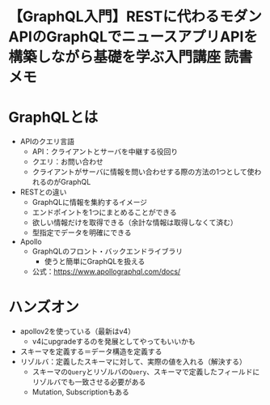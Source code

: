 # 【GraphQL入門】RESTに代わるモダンAPIのGraphQLでニュースアプリAPIを構築しながら基礎を学ぶ入門講座 読書メモ

# GraphQLとは
- APIのクエリ言語
  - API：クライアントとサーバを中継する役回り
  - クエリ：お問い合わせ
  - クライアントがサーバに情報を問い合わせする際の方法の1つとして使われるのがGraphQL
- RESTとの違い
  - GraphQLに情報を集約するイメージ
  - エンドポイントを1つにまとめることができる
  - 欲しい情報だけを取得できる（余計な情報は取得しなくて済む）
  - 型指定でデータを明確にできる
- Apollo
  -  GraphQLのフロント・バックエンドライブラリ
     -  使うと簡単にGraphQLを扱える
  -  公式：https://www.apollographql.com/docs/

# ハンズオン
- apollov2を使っている（最新はv4）
  - v4にupgradeするのを発展としてやってもいいかも
- スキーマを定義する＝データ構造を定義する
- リゾルバ：定義したスキーマに対して、実際の値を入れる（解決する）
  - スキーマの`Query`とリゾルバの`Query`、スキーマで定義したフィールドにリゾルバでも一致させる必要がある
  - Mutation, Subscriptionもある